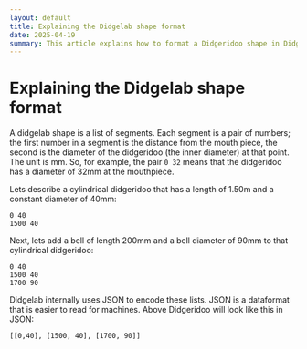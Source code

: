 ```yaml
---
layout: default
title: Explaining the Didgelab shape format
date: 2025-04-19
summary: This article explains how to format a Didgeridoo shape in Didgelab.
---
```


# Explaining the Didgelab shape format

A didgelab shape is a list of segments. Each segment is a pair of numbers; the first number in a segment is the distance from the mouth piece, the second is the diameter of the didgeridoo (the inner diameter) at that point. The unit is mm. So, for example, the pair `0 32` means that the didgeridoo has a diameter of 32mm at the mouthpiece.

Lets describe a cylindrical didgeridoo that has a length of 1.50m and a constant diameter of 40mm:

```
0 40
1500 40
```

Next, lets add a bell of length 200mm and a bell diameter of 90mm to that cylindrical didgeridoo:

```
0 40
1500 40
1700 90
```

Didgelab internally uses JSON to encode these lists. JSON is a dataformat that is easier to read for machines. Above Didgeridoo will look like this in JSON:

```
[[0,40], [1500, 40], [1700, 90]]
```